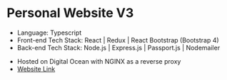 # Personal Website V3

* Language: Typescript
* Front-end Tech Stack: React | Redux | React Bootstrap (Bootstrap 4)
* Back-end Tech Stack: Node.js | Express.js | Passport.js | Nodemailer
<!-- * **Under Development** -->
* Hosted on Digital Ocean with NGINX as a reverse proxy
* [Website Link](https://tianyu.wang "Terry Wang")
